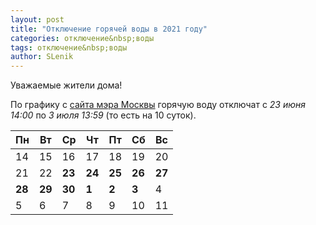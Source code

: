 ```yaml
---
layout: post
title: "Отключение горячей воды в 2021 году"
categories: отключение&nbsp;воды
tags: отключение&nbsp;воды
author: SLenik
---
```


Уважаемые жители дома!

По графику с [сайта мэра Москвы](https://mos.ru) горячую воду отключат с *23 июня 14:00* по *3 июля 13:59* (то есть на 10 суток).

|  Пн |  Вт |  Ср |  Чт |  Пт |  Сб |  Вс |
| --- | --- | --- | --- | --- | --- | --- |
|  14 |  15 |  16 |  17 |  18 |  19 |  20 |
|  21 |  22 | **23** |  **24** |  **25** |  **26** | **27** |
|  **28** |  **29** |  **30** |   **1** |  **2** | **3** |  4  |
|   5 |   6 |   7 |   8 |   9 |  10 |  11 |